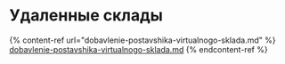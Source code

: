 # Удаленные склады



{% content-ref url="dobavlenie-postavshika-virtualnogo-sklada.md" %}
[dobavlenie-postavshika-virtualnogo-sklada.md](dobavlenie-postavshika-virtualnogo-sklada.md)
{% endcontent-ref %}

